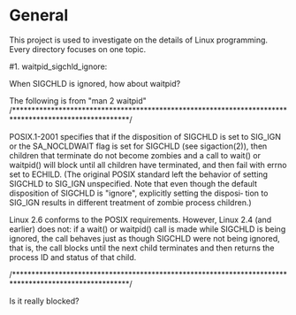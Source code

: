 
# General
This project is used to investigate on the details of Linux programming.
Every directory focuses on one topic.

#1. waitpid_sigchld_ignore: 

When SIGCHLD is ignored, how about waitpid?

The following is from "man 2 waitpid"
/******************************************************************************************************/


POSIX.1-2001 specifies that if the disposition of SIGCHLD is set to SIG_IGN or the  SA_NOCLDWAIT  flag
is  set  for SIGCHLD (see sigaction(2)), then children that terminate do not become zombies and a call
to wait() or waitpid() will block until all children have terminated, and then fail with errno set  to
ECHILD.   (The  original  POSIX  standard left the behavior of setting SIGCHLD to SIG_IGN unspecified.
Note that even though the default disposition of SIGCHLD is "ignore", explicitly setting the  disposi‐
tion to SIG_IGN results in different treatment of zombie process children.)

Linux  2.6 conforms to the POSIX requirements.  However, Linux 2.4 (and earlier) does not: if a wait()
or waitpid() call is made while SIGCHLD is being ignored, the call behaves just as though SIGCHLD were
not  being  ignored,  that  is,  the  call blocks until the next child terminates and then returns the
process ID and status of that child.


/******************************************************************************************************/

Is it really blocked?
